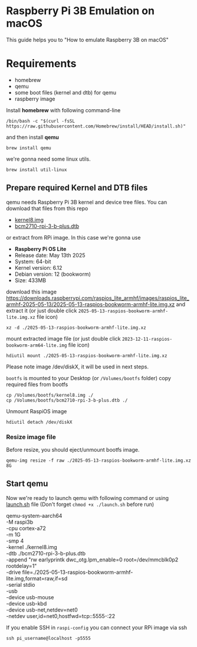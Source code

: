 # Raspberry Pi 3B Emulation on macOS
This guide helps you to "How to emulate Raspberry 3B on macOS"

# Requirements
 - homebrew
 - qemu
 - some boot files (kernel and dtb) for qemu
 - raspberry image

Install **homebrew** with following command-line

    /bin/bash -c "$(curl -fsSL https://raw.githubusercontent.com/Homebrew/install/HEAD/install.sh)"
    
and then install  **qemu**

    brew install qemu
    
we're gonna need some linux utils. 

    brew install util-linux

## Prepare required Kernel and DTB files
qemu needs Raspberry Pi 3B kernel and device tree files. You can download that files from this repo

 - [kernel8.img](https://github.com/mesutschwarz/raspberry-emulation/raw/main/kernel8.img)
 - [bcm2710-rpi-3-b-plus.dtb](https://github.com/mesutschwarz/raspberry-emulation/raw/main/bcm2710-rpi-3-b-plus.dtb)
 
or extract from RPi image. In this case we're gonna use  
 - **Raspberry Pi OS Lite**
 -  Release date:  May 13th 2025
 -  System:  64-bit
 -  Kernel version:  6.12
 -  Debian version:  12 (bookworm)
 -  Size:  433MB

download this image https://downloads.raspberrypi.com/raspios_lite_armhf/images/raspios_lite_armhf-2025-05-13/2025-05-13-raspios-bookworm-armhf-lite.img.xz
and extract it (or just double click `2025-05-13-raspios-bookworm-armhf-lite.img.xz` file icon)

    xz -d ./2025-05-13-raspios-bookworm-armhf-lite.img.xz 
    
mount extracted image file (or just double click `2023-12-11-raspios-bookworm-arm64-lite.img` file icon)

    hdiutil mount ./2025-05-13-raspios-bookworm-armhf-lite.img.xz
    
Please note image /dev/diskX, it will be used in next steps.

`bootfs` is mounted to your Desktop (or `/Volumes/bootfs` folder) copy required files from bootfs

    cp /Volumes/bootfs/kernel8.img ./
    cp /Volumes/bootfs/bcm2710-rpi-3-b-plus.dtb ./

Unmount RaspiOS image

    hdiutil detach /dev/diskX 

### Resize image file

Before resize, you should eject/unmount bootfs image.

    qemu-img resize -f raw ./2025-05-13-raspios-bookworm-armhf-lite.img.xz 8G


## Start qemu

Now we're ready to launch qemu with following command or using [launch.sh](https://github.com/mesutschwarz/raspberry-emulation/raw/main/launch.sh) file (Don't forget `chmod +x ./launch.sh` before run)

qemu-system-aarch64 \
  -M raspi3b \
  -cpu cortex-a72 \
  -m 1G \
  -smp 4 \
  -kernel ./kernel8.img \
  -dtb ./bcm2710-rpi-3-b-plus.dtb \
  -append "rw earlyprintk dwc_otg.lpm_enable=0 root=/dev/mmcblk0p2 rootdelay=1" \
  -drive file=./2025-05-13-raspios-bookworm-armhf-lite.img,format=raw,if=sd \
  -serial stdio \
  -usb \
  -device usb-mouse \
  -device usb-kbd \
  -device usb-net,netdev=net0 \
  -netdev user,id=net0,hostfwd=tcp::5555-:22


If you enable SSH in `raspi-config` you can connect your RPi image via ssh

    ssh pi_username@localhost -p5555
